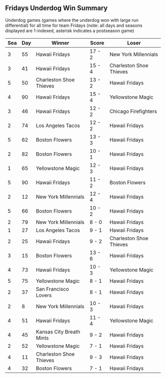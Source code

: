 ## Fridays Underdog Win Summary



Underdog games (games where the underdog won with large run differential) for all time for team Fridays (note: all days and seasons displayed are 1-indexed, asterisk indicates a postseason game)


| Sea | Day | Winner | Score | Loser | 
| ------ |------ |------ |------ |------ |
| 3 | 55 | Hawaii Fridays | 17 - 2 | New York Millennials | 
| 3 | 41 | Hawaii Fridays | 15 - 4 | Charleston Shoe Thieves | 
| 5 | 50 | Charleston Shoe Thieves | 13 - 2 | Hawaii Fridays | 
| 4 | 90 | Hawaii Fridays | 15 - 4 | Yellowstone Magic | 
| 3 | 46 | Hawaii Fridays | 12 - 2 | Chicago Firefighters | 
| 2 | 74 | Los Angeles Tacos | 12 - 2 | Hawaii Fridays | 
| 5 | 62 | Boston Flowers | 13 - 3 | Hawaii Fridays | 
| 2 | 82 | Boston Flowers | 10 - 1 | Hawaii Fridays | 
| 1 | 65 | Yellowstone Magic | 12 - 3 | Hawaii Fridays | 
| 5 | 90 | Hawaii Fridays | 11 - 2 | Boston Flowers | 
| 2 | 12 | New York Millennials | 12 - 4 | Hawaii Fridays | 
| 5 | 66 | Boston Flowers | 10 - 2 | Hawaii Fridays | 
| 2 | 79 | New York Millennials | 8 - 0 | Hawaii Fridays | 
| 1 | 27 | Los Angeles Tacos | 9 - 1 | Hawaii Fridays | 
| 2 | 25 | Hawaii Fridays | 9 - 2 | Charleston Shoe Thieves | 
| 3 | 15 | Boston Flowers | 13 - 6 | Hawaii Fridays | 
| 4 | 73 | Hawaii Fridays | 10 - 3 | Yellowstone Magic | 
| 5 | 75 | Yellowstone Magic | 8 - 1 | Hawaii Fridays | 
| 2 | 37 | San Francisco Lovers | 8 - 1 | Hawaii Fridays | 
| 2 | 8 | New York Millennials | 10 - 3 | Hawaii Fridays | 
| 4 | 51 | Hawaii Fridays | 11 - 4 | Yellowstone Magic | 
| 4 | 45 | Kansas City Breath Mints | 9 - 2 | Hawaii Fridays | 
| 2 | 52 | Yellowstone Magic | 7 - 1 | Hawaii Fridays | 
| 4 | 11 | Charleston Shoe Thieves | 9 - 3 | Hawaii Fridays | 
| 4 | 32 | Boston Flowers | 7 - 1 | Hawaii Fridays | 


